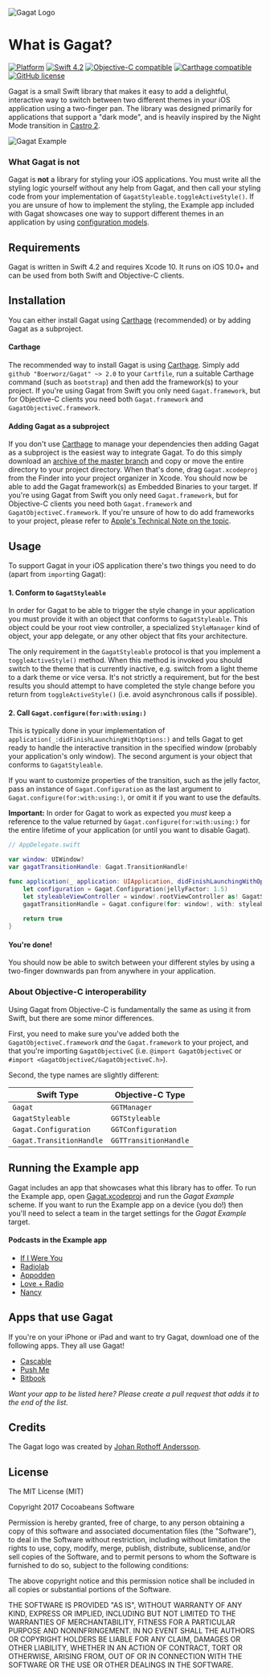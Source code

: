 ![Gagat Logo](gagat_logo.png)

# What is Gagat?
[![Platform](https://img.shields.io/badge/Platform-iOS-lightgrey.svg)]()
[![Swift 4.2](https://img.shields.io/badge/Swift-4.2-orange.svg)](https://swift.org)
[![Objective-C compatible](https://img.shields.io/badge/Objective--C-compatible-48B3E9.svg)]()
[![Carthage compatible](https://img.shields.io/badge/Carthage-compatible-4BC51D.svg?style=flat)](https://github.com/Carthage/Carthage)
[![GitHub license](https://img.shields.io/badge/License-MIT-lightgrey.svg)](https://raw.githubusercontent.com/Boerworz/Gagat/master/LICENSE)

Gagat is a small Swift library that makes it easy to add a delightful, interactive way to switch between two different themes in your iOS application using a two-finger pan. The library was designed primarily for applications that support a "dark mode", and is heavily inspired by the Night Mode transition in [Castro 2](http://supertop.co/castro).

![Gagat Example](gagat_example.gif)

### What Gagat is not
Gagat is **not** a library for styling your iOS applications. You must write all the styling logic yourself without any help from Gagat, and then call your styling code from your implementation of `GagatStyleable.toggleActiveStyle()`. If you are unsure of how to implement the styling, the Example app included with Gagat showcases one way to support different themes in an application by using [configuration models](http://www.jessesquires.com/enums-as-configs/).

## Requirements
Gagat is written in Swift 4.2 and requires Xcode 10. It runs on iOS 10.0+ and can be used from both Swift and Objective-C clients.

## Installation

You can either install Gagat using [Carthage] \(recommended) or by adding Gagat as a subproject.

#### Carthage

The recommended way to install Gagat is using [Carthage]. Simply add `github "Boerworz/Gagat" ~> 2.0` to your `Cartfile`, run a suitable Carthage command (such as `bootstrap`) and then add the framework(s) to your project. If you're using Gagat from Swift you only need `Gagat.framework`, but for Objective-C clients you need both `Gagat.framework` and `GagatObjectiveC.framework`.

#### Adding Gagat as a subproject

If you don't use [Carthage] to manage your dependencies then adding Gagat as a subproject is the easiest way to integrate Gagat. To do this simply download an [archive of the master branch](https://github.com/Boerworz/Gagat/archive/master.zip) and copy or move the entire directory to your project directory. When that's done, drag `Gagat.xcodeproj` from the Finder into your project organizer in Xcode. You should now be able to add the Gagat framework(s) as Embedded Binaries to your target. If you're using Gagat from Swift you only need `Gagat.framework`, but for Objective-C clients you need both `Gagat.framework` and `GagatObjectiveC.framework`. If you're unsure of how to do add frameworks to your project, please refer to [Apple's Technical Note on the topic](https://developer.apple.com/library/content/technotes/tn2435/_index.html#//apple_ref/doc/uid/DTS40017543-CH1-EMBED_IN_APP_SECTION).

## Usage
To support Gagat in your iOS application there's two things you need to do (apart from `import`ing Gagat):

#### 1. Conform to `GagatStyleable`
In order for Gagat to be able to trigger the style change in your application you must provide it with an object that conforms to `GagatStyleable`. This object could be your root view controller, a specialized `StyleManager` kind of object, your app delegate, or any other object that fits your architecture.

The only requirement in the `GagatStyleable` protocol is that you implement a `toggleActiveStyle()` method. When this method is invoked you should switch to the theme that is currently inactive, e.g. switch from a light theme to a dark theme or vice versa. It's not strictly a requirement, but for the best results you should attempt to have completed the style change before you return from `toggleActiveStyle()` (i.e. avoid asynchronous calls if possible).

#### 2. Call `Gagat.configure(for:with:using:)`
This is typically done in your implementation of `application(_:didFinishLaunchingWithOptions:)` and tells Gagat to get ready to handle the interactive transition in the specified window (probably your application's only window). The second argument is your object that conforms to `GagatStyleable`.

If you want to customize properties of the transition, such as the jelly factor, pass an instance of `Gagat.Configuration` as the last argument to `Gagat.configure(for:with:using:)`, or omit it if you want to use the defaults.

**Important:** In order for Gagat to work as expected you _must_ keep a reference to the value returned by `Gagat.configure(for:with:using:)` for the entire lifetime of your application (or until you want to disable Gagat).

```swift
// AppDelegate.swift

var window: UIWindow?
var gagatTransitionHandle: Gagat.TransitionHandle!

func application(_ application: UIApplication, didFinishLaunchingWithOptions launchOptions: [UIApplicationLaunchOptionsKey: Any]?) -> Bool {
	let configuration = Gagat.Configuration(jellyFactor: 1.5)
	let styleableViewController = window!.rootViewController as! GagatStyleable
	gagatTransitionHandle = Gagat.configure(for: window!, with: styleableViewController, using: configuration)
	
	return true
}
```

#### You're done!

You should now be able to switch between your different styles by using a two-finger downwards pan from anywhere in your application.

### About Objective-C interoperability

Using Gagat from Objective-C is fundamentally the same as using it from Swift, but there are some minor differences.

First, you need to make sure you've added both the `GagatObjectiveC.framework` _and_ the `Gagat.framework` to your project, and that you're importing `GagatObjectiveC` (i.e. `@import GagatObjectiveC` or `#import <GagatObjectiveC/GagatObjectiveC.h>`).

Second, the type names are slightly different:

| Swift Type               | Objective-C Type      |
| ------------------------ | --------------------- |
| `Gagat`                  | `GGTManager`          |
| `GagatStyleable`         | `GGTStyleable`        |
| `Gagat.Configuration`    | `GGTConfiguration`    |
| `Gagat.TransitionHandle` | `GGTTransitionHandle` |

## Running the Example app
Gagat includes an app that showcases what this library has to offer. To run the Example app, open [Gagat.xcodeproj](Gagat.xcodeproj) and run the _Gagat Example_ scheme. If you want to run the Example app on a device (you do!) then you'll need to select a team in the target settings for the _Gagat Example_ target.

#### Podcasts in the Example app
* [If I Were You](http://ifiwereyoushow.com)
* [Radiolab](http://radiolab.org)
* [Appodden](https://overcast.fm/itunes1005587579/appodden)
* [Love + Radio](http://loveandradio.org)
* [Nancy](https://www.wnyc.org/shows/nancy)

## Apps that use Gagat
If you're on your iPhone or iPad and want to try Gagat, download one of the following apps. They all use Gagat!

* [Cascable](https://cascable.se)
* [Push Me](https://pushme.jagcesar.se)
* [Bitbook](https://bitbookapp.com)

_Want your app to be listed here? Please create a pull request that adds it to the end of the list._

## Credits
The Gagat logo was created by [Johan Rothoff Andersson](http://www.johanrothoff.com).

## License

The MIT License (MIT)

Copyright 2017 Cocoabeans Software

Permission is hereby granted, free of charge, to any person obtaining a copy of this software and associated documentation files (the "Software"), to deal in the Software without restriction, including without limitation the rights to use, copy, modify, merge, publish, distribute, sublicense, and/or sell copies of the Software, and to permit persons to whom the Software is furnished to do so, subject to the following conditions:

The above copyright notice and this permission notice shall be included in all copies or substantial portions of the Software.

THE SOFTWARE IS PROVIDED "AS IS", WITHOUT WARRANTY OF ANY KIND, EXPRESS OR IMPLIED, INCLUDING BUT NOT LIMITED TO THE WARRANTIES OF MERCHANTABILITY, FITNESS FOR A PARTICULAR PURPOSE AND NONINFRINGEMENT. IN NO EVENT SHALL THE AUTHORS OR COPYRIGHT HOLDERS BE LIABLE FOR ANY CLAIM, DAMAGES OR OTHER LIABILITY, WHETHER IN AN ACTION OF CONTRACT, TORT OR OTHERWISE, ARISING FROM, OUT OF OR IN CONNECTION WITH THE SOFTWARE OR THE USE OR OTHER DEALINGS IN THE SOFTWARE.

[Carthage]: https://github.com/Carthage/Carthage